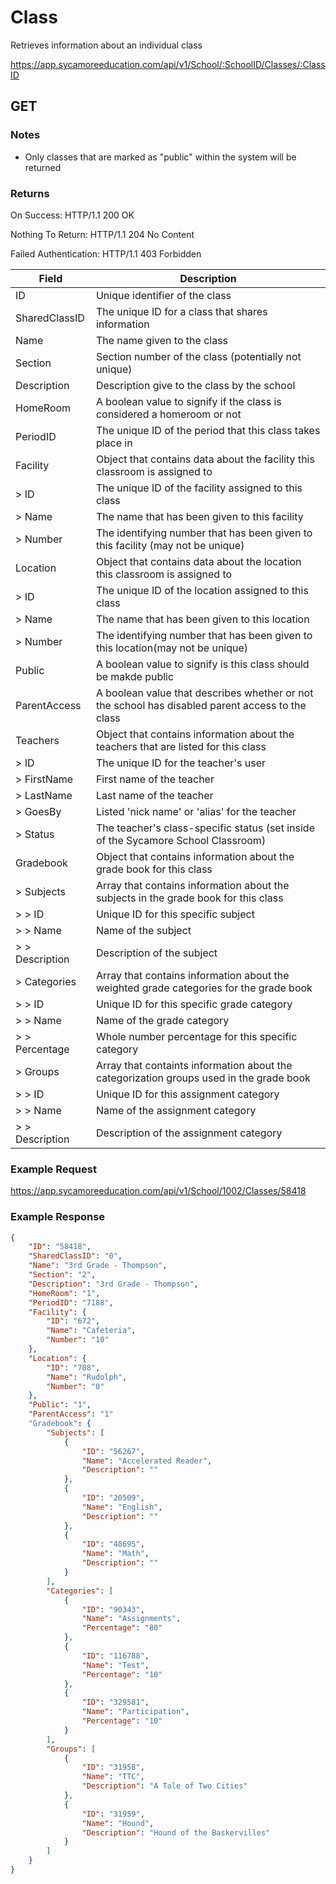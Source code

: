 # Class

Retrieves information about an individual class

https://app.sycamoreeducation.com/api/v1/School/:SchoolID/Classes/:ClassID

## GET

### Notes
- Only classes that are marked as "public" within the system will be returned

### Returns

On Success: HTTP/1.1 200 OK

Nothing To Return: HTTP/1.1 204 No Content

Failed Authentication:  HTTP/1.1 403 Forbidden

| Field      | Description |
|------------|-------------|
| ID  | 	Unique identifier of the class |
| SharedClassID  | 	The unique ID for a class that shares information |
| Name  | 	The name given to the class |
| Section  | 	Section number of the class (potentially not unique) |
| Description  | 	Description give to the class by the school |
| HomeRoom  | 	A boolean value to signify if the class is considered a homeroom or not |
| PeriodID  | 	The unique ID of the period that this class takes place in |
| Facility  | 	Object that contains data about the facility this classroom is assigned to |
| > ID  | 	The unique ID of the facility assigned to this class |
| > Name  | 	The name that has been given to this facility |
| > Number  | 	The identifying number that has been given to this facility (may not be unique) |
| Location  | 	Object that contains data about the location this classroom is assigned to |
| > ID  | The unique ID of the location assigned to this class |
| > Name  | 	The name that has been given to this location |
| > Number  | 	The identifying number that has been given to this location(may not be unique) |
| Public  | 	A boolean value to signify is this class should be makde public |
| ParentAccess |  	A boolean value that describes whether or not the school has disabled parent access to the class |
| Teachers  | 	Object that contains information about the teachers that are listed for this class |
| > ID  | 	The unique ID for the teacher's user |
| > FirstName  | 	First name of the teacher |
| > LastName  | 	Last name of the teacher |
| > GoesBy  | 	Listed 'nick name' or 'alias' for the teacher |
| > Status  | 	The teacher's class-specific status (set inside of the Sycamore School Classroom) |
| Gradebook  | 	Object that contains information about the grade book for this class |
| > Subjects  | 	Array that contains information about the subjects in the grade book for this class |
| > > ID  | 	Unique ID for this specific subject |
| > > Name  | 	Name of the subject |
| > > Description  | 	Description of the subject |
| > Categories  | 	Array that contains information about the weighted grade categories for the grade book |
| > > ID  | 	Unique ID for this specific grade category |
| > > Name  | 	Name of the grade category |
| > > Percentage  | 	Whole number percentage for this specific category |
| > Groups  | 	Array that containts information about the categorization groups used in the grade book |
| > > ID  | 	Unique ID for this assignment category |
| > > Name  | 	Name of the assignment category |
| > > Description  | 	Description of the assignment category |

### Example Request

https://app.sycamoreeducation.com/api/v1/School/1002/Classes/58418

### Example Response
```json
{
    "ID": "58418",
    "SharedClassID": "0",
    "Name": "3rd Grade - Thompson",
    "Section": "2",
    "Description": "3rd Grade - Thompson",
    "HomeRoom": "1",
    "PeriodID": "7188",  
    "Facility": {
        "ID": "672",
        "Name": "Cafeteria",
        "Number": "10"
    },
    "Location": {
        "ID": "708",
        "Name": "Rudolph",
        "Number": "0"
    },
    "Public": "1",
    "ParentAccess": "1"
    "Gradebook": {
        "Subjects": [
            {
                "ID": "56267",
                "Name": "Accelerated Reader",
                "Description": ""
            },
            {
                "ID": "20509",
                "Name": "English",
                "Description": ""
            },
            {
                "ID": "48695",
                "Name": "Math",
                "Description": ""
            }
        ],
        "Categories": [
            {
                "ID": "90343",
                "Name": "Assignments",
                "Percentage": "80"
            },
            {
                "ID": "116788",
                "Name": "Test",
                "Percentage": "10"
            },
            {
                "ID": "329581",
                "Name": "Participation",
                "Percentage": "10"
            }
        ],
        "Groups": [
            {
                "ID": "31958",
                "Name": "TTC",
                "Description": "A Tale of Two Cities"
            },
            {
                "ID": "31959",
                "Name": "Hound",
                "Description": "Hound of the Baskervilles"
            }
        ]
    }
}
```